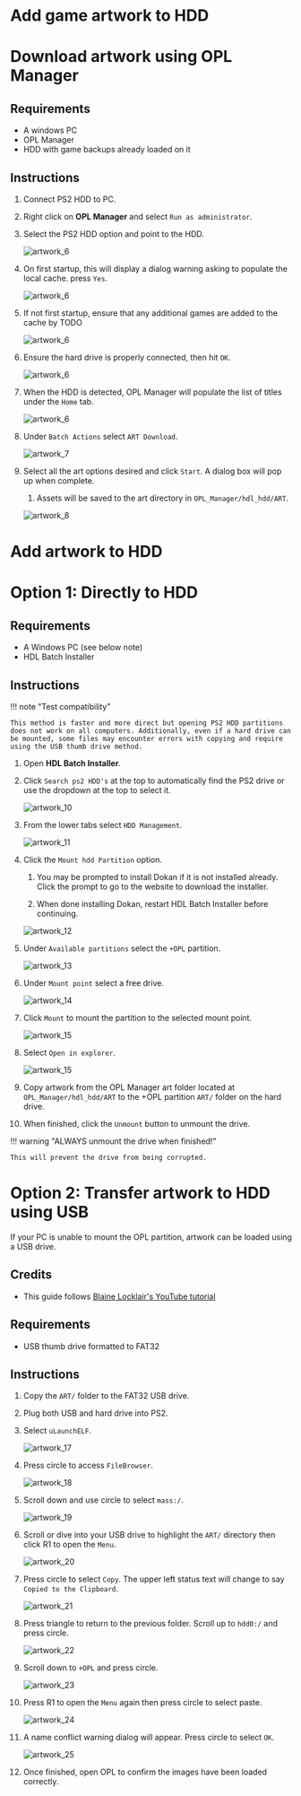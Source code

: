 # Add game artwork to HDD

# Download artwork using OPL Manager

## Requirements

* A windows PC
* OPL Manager
* HDD with game backups already loaded on it

## Instructions

1. Connect PS2 HDD to PC.
1. Right click on **OPL Manager** and select `Run as administrator`.
1. Select the PS2 HDD option and point to the HDD.

    ![artwork_6](../assets/opl_002.png)

1. On first startup, this will display a dialog warning asking to populate the local cache. press `Yes`.

    ![artwork_6](../assets/opl_003.png)

1. If not first startup, ensure that any additional games are added to the cache by TODO

    ![artwork_6](../assets/opl_003.png)

1. Ensure the hard drive is properly connected, then hit `OK`.

    ![artwork_6](../assets/opl_004.png)

1. When the HDD is detected, OPL Manager will populate the list of titles under the `Home` tab.

    ![artwork_6](../assets/opl_006.png)

1. Under `Batch Actions` select `ART Download`.

    ![artwork_7](../assets/opl_007.png)

1. Select all the art options desired and click `Start`. A dialog box will pop up when complete.

    1. Assets will be saved to the art directory in `OPL_Manager/hdl_hdd/ART`.

    ![artwork_8](../assets/opl_008.png)

# Add artwork to HDD

# Option 1: Directly to HDD

## Requirements

* A Windows PC (see below note)
* HDL Batch Installer

## Instructions

!!! note "Test compatibility"

    This method is faster and more direct but opening PS2 HDD partitions does not work on all computers. Additionally, even if a hard drive can be mounted, some files may encounter errors with copying and require using the USB thumb drive method.

1. Open **HDL Batch Installer**.

2. Click `Search ps2 HDD's` at the top to automatically find the PS2 drive or use the dropdown at the top to select it.

    ![artwork_10](../assets/artwork_10.png)

1. From the lower tabs select `HDD Management`.

    ![artwork_11](../assets/artwork_11.png)

1. Click the `Mount hdd Partition` option.

    1. You may be prompted to install Dokan if it is not installed already. Click the prompt to go to the website to download the installer.

    1. When done installing Dokan, restart HDL Batch Installer before continuing.

    ![artwork_12](../assets/artwork_12.png)

1. Under `Available partitions` select the `+OPL` partition.

    ![artwork_13](../assets/artwork_13.png)

1. Under `Mount point` select a free drive.

    ![artwork_14](../assets/artwork_14.png)

1. Click `Mount` to mount the partition to the selected mount point.

    ![artwork_15](../assets/artwork_15.png)

1. Select `Open in explorer`.

    ![artwork_15](../assets/artwork_16.png)

1. Copy artwork from the OPL Manager art folder located at `OPL_Manager/hdl_hdd/ART` to the +OPL partition `ART/` folder on the hard drive.

1. When finished, click the `Unmount` button to unmount the drive.

!!! warning "ALWAYS unmount the drive when finished!"

    This will prevent the drive from being corrupted.

# Option 2: Transfer artwork to HDD using USB

If your PC is unable to mount the OPL partition, artwork can be loaded using a USB drive.

## Credits
* This guide follows [
Blaine Locklair's YouTube tutorial](https://www.youtube.com/watch?v=C02j3wTuJag)

## Requirements

* USB thumb drive formatted to FAT32

## Instructions

1. Copy the `ART/` folder to the FAT32 USB drive.

1. Plug both USB and hard drive into PS2.
2. Select `uLaunchELF`.

    ![artwork_17](../assets/artwork_17.png)

1. Press circle to access `FileBrowser`.

    ![artwork_18](../assets/artwork_18.png)

1. Scroll down and use circle to select `mass:/`.

    ![artwork_19](../assets/artwork_19.png)

1. Scroll or dive into your USB drive to highlight the `ART/` directory then click R1 to open the `Menu`.

    ![artwork_20](../assets/artwork_20.png)

1. Press circle to select `Copy`. The upper left status text will change to say `Copied to the Clipboard`.

    ![artwork_21](../assets/artwork_21.png)

1. Press triangle to return to the previous folder. Scroll up to `hdd0:/` and press circle.

    ![artwork_22](../assets/artwork_22.png)

1. Scroll down to `+OPL` and press circle.

    ![artwork_23](../assets/artwork_23.png)

1. Press R1 to open the `Menu` again then press circle to select paste.

    ![artwork_24](../assets/artwork_24.png)

1. A name conflict warning dialog will appear. Press circle to select `OK`.

    ![artwork_25](../assets/artwork_25.png)

1. Once finished, open OPL to confirm the images have been loaded correctly.
